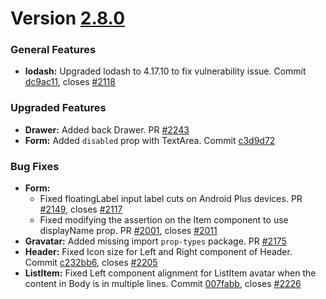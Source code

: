 # Version [2.8.0](https://github.com/GeekyAnts/NativeBase/releases/tag/v2.8.0)


### General Features

*   **lodash:** Upgraded lodash to 4.17.10 to fix vulnerability issue. Commit [dc9ac11](https://github.com/GeekyAnts/NativeBase/commit/dc9ac1131432ba1cac21f900a61f31af848b68ea), closes [#2118](https://github.com/GeekyAnts/NativeBase/issues/2118)


### Upgraded Features

*   **Drawer:** Added back Drawer. PR [#2243](https://github.com/GeekyAnts/NativeBase/pull/2243)
*   **Form:** Added `disabled` prop with TextArea. Commit [c3d9d72](https://github.com/GeekyAnts/NativeBase/commit/c3d9d72318f14181a1ecab68c7cd9cd13d14529c)



### Bug Fixes

*   **Form:**
    -   Fixed floatingLabel input label cuts on Android Plus devices. PR [#2149](https://github.com/GeekyAnts/NativeBase/pull/2149), closes [#2117](https://github.com/GeekyAnts/NativeBase/issues/2117)
    -   Fixed modifying the assertion on the Item component to use displayName prop. PR [#2001](https://github.com/GeekyAnts/NativeBase/pull/2001), closes [#2011](https://github.com/GeekyAnts/NativeBase/issues/2011)
*   **Gravatar:** Added missing import `prop-types` package. PR [#2175](https://github.com/GeekyAnts/NativeBase/pull/2175)
*   **Header:** Fixed Icon size for Left and Right component of Header. Commit [c232bb6](https://github.com/GeekyAnts/NativeBase/commit/c232bb69c7071c3e194480f83f16bc219e5dd030), closes [#2205](https://github.com/GeekyAnts/NativeBase/issues/2205)
*   **ListItem:** Fixed Left component alignment for ListItem avatar when the content in Body is in multiple lines. Commit [007fabb](https://github.com/GeekyAnts/NativeBase/commit/007fabb3a3cd44a44d9553b0b78f40140aabd4bb), closes [#2226](https://github.com/GeekyAnts/NativeBase/issues/2226)
